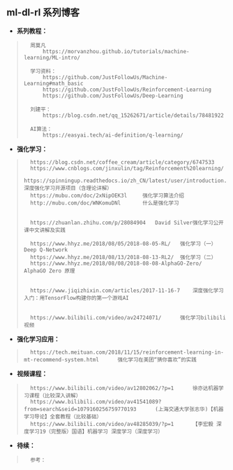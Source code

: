 ## ml-dl-rl 系列博客
- **系列教程：**
>       周莫凡
>           https://morvanzhou.github.io/tutorials/machine-learning/ML-intro/
>
>       学习资料：
>           https://github.com/JustFollowUs/Machine-Learning#math_basic
>           https://github.com/JustFollowUs/Reinforcement-Learning
>           https://github.com/JustFollowUs/Deep-Learning
>
>       刘建平：
>           https://blog.csdn.net/qq_15262671/article/details/78481922
>
>       AI算法：
>           https://easyai.tech/ai-definition/q-learning/
>
>

- **强化学习：**
>       https://blog.csdn.net/coffee_cream/article/category/6747533
>       https://www.cnblogs.com/jinxulin/tag/Reinforcement%20learning/
>       https://spinningup.readthedocs.io/zh_CN/latest/user/introduction.html   深度强化学习开源项目（含理论详解）
>       https://mubu.com/doc/2xNipOEK3l     强化学习算法介绍
>       http://mubu.com/doc/WNKomuDNl       什么是强化学习
>
>
>       https://zhuanlan.zhihu.com/p/28084904   David Silver强化学习公开课中文讲解及实践
>
>       https://www.hhyz.me/2018/08/05/2018-08-05-RL/   强化学习（一）Deep Q-Network
>       https://www.hhyz.me/2018/08/13/2018-08-13-RL2/  强化学习（二）
>       https://www.hhyz.me/2018/08/08/2018-08-08-AlphaGO-Zero/     AlphaGO Zero 原理
>
>
>       https://www.jiqizhixin.com/articles/2017-11-16-7    深度强化学习入门：用TensorFlow构建你的第一个游戏AI
>
>
>       https://www.bilibili.com/video/av24724071/      强化学习bilibili视频
>
>
>

- **强化学习应用：**
>       https://tech.meituan.com/2018/11/15/reinforcement-learning-in-mt-recommend-system.html      强化学习在美团“猜你喜欢”的实践
>

- **视频课程：**
>       https://www.bilibili.com/video/av12802062/?p=1      徐亦达机器学习课程（比较深入讲解）
>       https://www.bilibili.com/video/av41541089?from=search&seid=1079160256759770193      (上海交通大学张志华)【机器学习导论】全套教程（比较基础）
>       https://www.bilibili.com/video/av48285039/?p=1      【李宏毅 深度学习19（完整版）国语】机器学习 深度学习（深度学习）
>
>
>
>

- **待续：**
>       参考：
>
>
>
>
>
>
>
>
>
>
>
>
>
>
>
